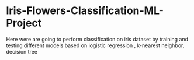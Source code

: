 # Iris-Flowers-Classification-ML-Project
Here were are going to perform classification on iris dataset by training and testing different models based on logistic regression , k-nearest neighbor, decision tree   
